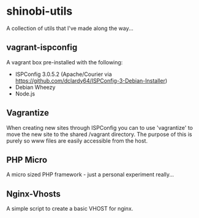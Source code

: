 # shinobi-utils

A collection of utils that I've made along the way...

## vagrant-ispconfig

A vagrant box pre-installed with the following:

- ISPConfig 3.0.5.2 (Apache/Courier via https://github.com/dclardy64/ISPConfig-3-Debian-Installer)
- Debian Wheezy
- Node.js

## Vagrantize

When creating new sites through ISPConfig you can to use 'vagrantize' to move the new site to the shared /vagrant directory.
The purpose of this is purely so www files are easily accessible from the host.

## PHP Micro

A micro sized PHP framework - just a personal experiment really...

## Nginx-Vhosts

A simple script to create a basic VHOST for nginx.
